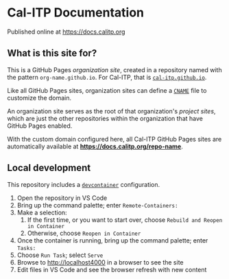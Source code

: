 # Cal-ITP Documentation

Published online at <https://docs.calitp.org>

## What is this site for?

This is a GitHub Pages *organization site*, created in a repository named with the pattern `org-name.github.io`.
For Cal-ITP, that is [`cal-itp.github.io`](https://github.com/cal-itp/cal-itp.github.io).

Like all GitHub Pages sites, organization sites can define a
[`CNAME`](https://github.com/cal-itp/cal-itp.github.io/blob/main/CNAME) file to customize the domain.

An organization site serves as the root of that organization's *project sites*, which are just the other repositories within
the organization that have GitHub Pages enabled.

With the custom domain configured here, all Cal-ITP GitHub Pages sites are automatically available at
**https://docs.calitp.org/repo-name**.

## Local development

This repository includes a [`devcontainer`](https://code.visualstudio.com/docs/remote/containers) configuration.

1. Open the repository in VS Code
2. Bring up the command palette; enter `Remote-Containers:`
3. Make a selection:
    1. If the first time, or you want to start over, choose `Rebuild and Reopen in Container`
    2. Otherwise, choose `Reopen in Container`
4. Once the container is running, bring up the command palette; enter `Tasks:`
5. Choose `Run Task`; select `Serve`
6. Browse to <http://localhost4000> in a browser to see the site
7. Edit files in VS Code and see the browser refresh with new content
